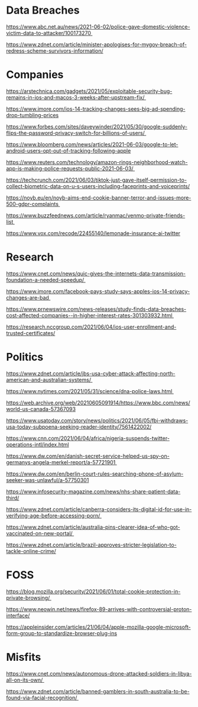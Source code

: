 # Data Breaches
https://www.abc.net.au/news/2021-06-02/police-gave-domestic-violence-victim-data-to-attacker/100173270 

https://www.zdnet.com/article/minister-apologises-for-mygov-breach-of-redress-scheme-survivors-information/

# Companies

https://arstechnica.com/gadgets/2021/05/exploitable-security-bug-remains-in-ios-and-macos-3-weeks-after-upstream-fix/ 

https://www.imore.com/ios-14-tracking-changes-sees-big-ad-spending-drop-tumbling-prices

https://www.forbes.com/sites/daveywinder/2021/05/30/google-suddenly-flips-the-password-privacy-switch-for-billions-of-users/ 

https://www.bloomberg.com/news/articles/2021-06-03/google-to-let-android-users-opt-out-of-tracking-following-apple

https://www.reuters.com/technology/amazon-rings-neighborhood-watch-app-is-making-police-requests-public-2021-06-03/ 

https://techcrunch.com/2021/06/03/tiktok-just-gave-itself-permission-to-collect-biometric-data-on-u-s-users-including-faceprints-and-voiceprints/

https://noyb.eu/en/noyb-aims-end-cookie-banner-terror-and-issues-more-500-gdpr-complaints 

https://www.buzzfeednews.com/article/ryanmac/venmo-private-friends-list 

https://www.vox.com/recode/22455140/lemonade-insurance-ai-twitter

# Research

https://www.cnet.com/news/quic-gives-the-internets-data-transmission-foundation-a-needed-speedup/ 

https://www.imore.com/facebook-pays-study-says-apples-ios-14-privacy-changes-are-bad 

https://www.prnewswire.com/news-releases/study-finds-data-breaches-cost-affected-companies--in-higher-interest-rates-301303932.html 

https://research.nccgroup.com/2021/06/04/ios-user-enrollment-and-trusted-certificates/

# Politics

https://www.zdnet.com/article/jbs-usa-cyber-attack-affecting-north-american-and-australian-systems/ 

https://www.nytimes.com/2021/05/31/science/dna-police-laws.html 

https://web.archive.org/web/20210605091914/https://www.bbc.com/news/world-us-canada-57367093

https://www.usatoday.com/story/news/politics/2021/06/05/fbi-withdraws-usa-today-subpoena-seeking-reader-identity/7561422002/

https://www.cnn.com/2021/06/04/africa/nigeria-suspends-twitter-operations-intl/index.html

https://www.dw.com/en/danish-secret-service-helped-us-spy-on-germanys-angela-merkel-report/a-57721901 

https://www.dw.com/en/berlin-court-rules-searching-phone-of-asylum-seeker-was-unlawful/a-57750301

https://www.infosecurity-magazine.com/news/nhs-share-patient-data-third/

https://www.zdnet.com/article/canberra-considers-its-digital-id-for-use-in-verifying-age-before-accessing-porn/ 

https://www.zdnet.com/article/australia-pins-clearer-idea-of-who-got-vaccinated-on-new-portal/ 

https://www.zdnet.com/article/brazil-approves-stricter-legislation-to-tackle-online-crime/

# FOSS

https://blog.mozilla.org/security/2021/06/01/total-cookie-protection-in-private-browsing/ 

https://www.neowin.net/news/firefox-89-arrives-with-controversial-proton-interface/

https://appleinsider.com/articles/21/06/04/apple-mozilla-google-microsoft-form-group-to-standardize-browser-plug-ins

# Misfits

https://www.cnet.com/news/autonomous-drone-attacked-soldiers-in-libya-all-on-its-own/ 

https://www.zdnet.com/article/banned-gamblers-in-south-australia-to-be-found-via-facial-recognition/ 
